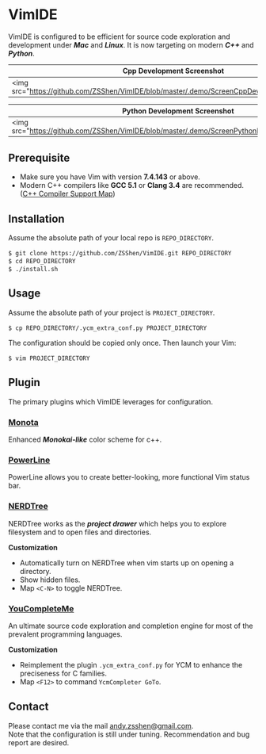 # **VimIDE**  

VimIDE is configured to be efficient for source code exploration and development under ***Mac*** and ***Linux***. It is now targeting on modern ***C++*** and ***Python***.    


| **Cpp Development Screenshot** |
|---|
| <img src="https://github.com/ZSShen/VimIDE/blob/master/.demo/ScreenCppDev.png"/width="800px"> |

| **Python Development Screenshot** |
|---|
| <img src="https://github.com/ZSShen/VimIDE/blob/master/.demo/ScreenPythonDev.png"/width="800px"> |

## **Prerequisite**
+ Make sure you have Vim with version **7.4.143** or above.
+ Modern C++ compilers like **GCC 5.1** or **Clang 3.4** are recommended. ([C++ Compiler Support Map])  


## **Installation**
Assume the absolute path of your local repo is `REPO_DIRECTORY`.  
```shell
$ git clone https://github.com/ZSShen/VimIDE.git REPO_DIRECTORY
$ cd REPO_DIRECTORY
$ ./install.sh
```

## **Usage**
Assume the absolute path of your project is `PROJECT_DIRECTORY`.  
```shell
$ cp REPO_DIRECTORY/.ycm_extra_conf.py PROJECT_DIRECTORY
```
The configuration should be copied only once. Then launch your Vim:  
```shell
$ vim PROJECT_DIRECTORY
```

## **Plugin**  
The primary plugins which VimIDE leverages for configuration.  

### [Monota]
Enhanced ***Monokai-like*** color scheme for c++.  

### [PowerLine]
PowerLine allows you to create better-looking, more functional Vim status bar.  

### [NERDTree]
NERDTree works as the ***project drawer*** which helps you to explore filesystem and to open files and directories.  

**Customization**
  + Automatically turn on NERDTree when vim starts up on opening a directory.  
  + Show hidden files.  
  + Map `<C-N>` to toggle NERDTree.  

### [YouCompleteMe]
An ultimate source code exploration and completion engine for most of the prevalent programming languages.  

**Customization**  
  + Reimplement the plugin `.ycm_extra_conf.py` for YCM to enhance the preciseness for C families.  
  + Map `<F12>` to command `YcmCompleter GoTo`.  


[C++ Compiler Support Map]:http://en.cppreference.com/w/cpp/compiler_support
[Vundle]:https://github.com/VundleVim/Vundle.vim
[Monota]:https://github.com/filfirst/Monota
[NERDTree]:https://github.com/scrooloose/nerdtree
[PowerLine]:https://github.com/Lokaltog/vim-powerline
[YouCompleteMe]:https://github.com/Valloric/YouCompleteMeUse


## **Contact**
Please contact me via the mail andy.zsshen@gmail.com.  
Note that the configuration is still under tuning. Recommendation and bug report are desired.  
